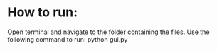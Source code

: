<h1>How to run:</h1>
<p>Open terminal and navigate to the folder containing the files. Use the following command to run: python gui.py</p>
